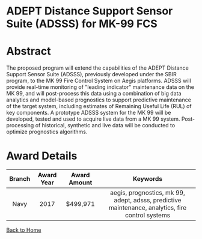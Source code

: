 
ADEPT Distance Support Sensor Suite (ADSSS) for MK-99 FCS
=========================================================

# Abstract


The proposed program will extend the capabilities of the ADEPT Distance Support Sensor Suite (ADSSS), previously developed under the SBIR program, to the MK 99 Fire Control System on Aegis platforms. ADSSS will provide real-time monitoring of "leading indicator" maintenance data on the MK 99, and will post-process this data using a combination of big data analytics and model-based prognostics to support predictive maintenance of the target system, including estimates of Remaining Useful Life (RUL) of key components. A prototype ADSSS system for the MK 99 will be developed, tested and used to acquire live data from a MK 99 system. Post-processing of historical, synthetic and live data will be conducted to optimize prognostics algorithms.  

# Award Details

|Branch|Award Year|Award Amount|Keywords|
| :---: | :---: | :---: | :---: |
|Navy|2017|$499,971|aegis, prognostics, mk 99, adept, adsss, predictive maintenance, analytics, fire control systems|
  
  


[Back to Home](https://github.com/chrischow/dod_sbir_awards/DJ/#1855)